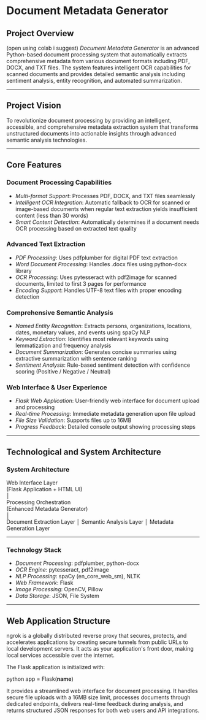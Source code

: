 
# Document Metadata Generator

## Project Overview
  (open using colab i suggest)
*Document Metadata Generator* is an advanced Python-based document processing system that automatically extracts comprehensive metadata from various document formats including PDF, DOCX, and TXT files. The system features intelligent OCR capabilities for scanned documents and provides detailed semantic analysis including sentiment analysis, entity recognition, and automated summarization.

---

## Project Vision

To revolutionize document processing by providing an intelligent, accessible, and comprehensive metadata extraction system that transforms unstructured documents into actionable insights through advanced semantic analysis technologies.

---

## Core Features

### Document Processing Capabilities

- *Multi-format Support*: Processes PDF, DOCX, and TXT files seamlessly  
- *Intelligent OCR Integration*: Automatic fallback to OCR for scanned or image-based documents when regular text extraction yields insufficient content (less than 30 words)  
- *Smart Content Detection*: Automatically determines if a document needs OCR processing based on extracted text quality  

###  Advanced Text Extraction

- *PDF Processing*: Uses pdfplumber for digital PDF text extraction  
- *Word Document Processing*: Handles .docx files using python-docx library  
- *OCR Processing*: Uses pytesseract with pdf2image for scanned documents, limited to first 3 pages for performance  
- *Encoding Support*: Handles UTF-8 text files with proper encoding detection  

###  Comprehensive Semantic Analysis

- *Named Entity Recognition*: Extracts persons, organizations, locations, dates, monetary values, and events using spaCy NLP  
- *Keyword Extraction*: Identifies most relevant keywords using lemmatization and frequency analysis  
- *Document Summarization*: Generates concise summaries using extractive summarization with sentence ranking  
- *Sentiment Analysis*: Rule-based sentiment detection with confidence scoring (Positive / Negative / Neutral)  

###  Web Interface & User Experience

- *Flask Web Application*: User-friendly web interface for document upload and processing  
- *Real-time Processing*: Immediate metadata generation upon file upload  
- *File Size Validation*: Supports files up to 16MB  
- *Progress Feedback*: Detailed console output showing processing steps  

---

## Technological and System Architecture

###  System Architecture


Web Interface Layer  
(Flask Application + HTML UI)  
      │  
Processing Orchestration  
(Enhanced Metadata Generator)  
      │  
Document Extraction Layer │ Semantic Analysis Layer │ Metadata Generation Layer


---

###  Technology Stack

- *Document Processing*: pdfplumber, python-docx  
- *OCR Engine*: pytesseract, pdf2image  
- *NLP Processing*: spaCy (en_core_web_sm), NLTK  
- *Web Framework*: Flask  
- *Image Processing*: OpenCV, Pillow  
- *Data Storage*: JSON, File System  

---

## Web Application Structure

ngrok is a globally distributed reverse proxy that secures, protects, and accelerates applications by creating secure tunnels from public URLs to local development servers. It acts as your application's front door, making local services accessible over the internet.

The Flask application is initialized with:

python
app = Flask(__name__)


It provides a streamlined web interface for document processing. It handles secure file uploads with a 16MB size limit, processes documents through dedicated endpoints, delivers real-time feedback during analysis, and returns structured JSON responses for both web users and API integrations.
